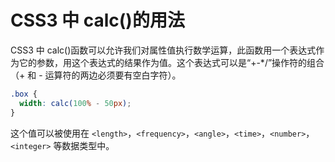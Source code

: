 # CSS3 中 calc()的用法

CSS3 中 calc()函数可以允许我们对属性值执行数学运算，此函数用一个表达式作为它的参数，用这个表达式的结果作为值。这个表达式可以是“+-\*/”操作符的组合（\+ 和 - 运算符的两边必须要有空白字符）。

```css
.box {
  width: calc(100% - 50px);
}
```

这个值可以被使用在 `<length>`，`<frequency>`，`<angle>`，`<time>`，`<number>`，`<integer>` 等数据类型中。
